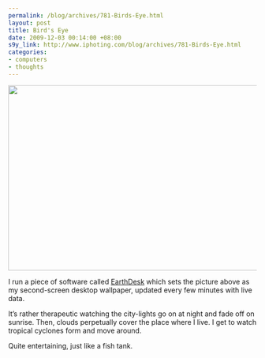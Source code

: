```yaml
--- 
permalink: /blog/archives/781-Birds-Eye.html
layout: post
title: Bird's Eye
date: 2009-12-03 00:14:00 +08:00
s9y_link: http://www.iphoting.com/blog/archives/781-Birds-Eye.html
categories: 
- computers
- thoughts
---
```

<p class="break"><p><!-- s9ymdb:108 --><img class="serendipity_image_center" width="600" height="375" src="http://static-s3.iphoting.com/blog/uploads/Computers/WorldMapDesktop.png" alt="" /></p><p class="whiteline">I run a piece of software called <a onclick="_gaq.push(['_trackPageview', '/extlink/www.timepalette.com/earthdesk.php']);"  href="http://www.timepalette.com/earthdesk.php">EarthDesk</a> which sets the picture above as my second-screen desktop wallpaper, updated every few minutes with live data.</p>
</p><p class="whiteline"><p>It&#8217;s rather therapeutic watching the city-lights go on at night and fade off on sunrise. Then, clouds perpetually cover the place where I live. I get to watch tropical cyclones form and move around.</p>
</p><p class="break"><p>Quite entertaining, just like a fish tank.</p></p>

